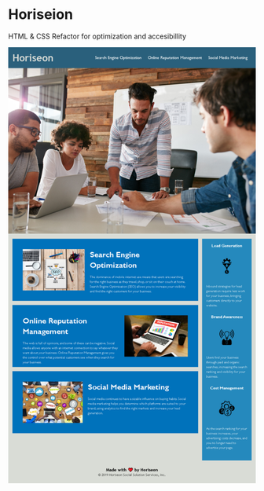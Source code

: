 # Horiseion
HTML &amp; CSS Refactor for optimization and accesibillity

![Screenshot](assets/images/Horiseon-screen-shot.png)